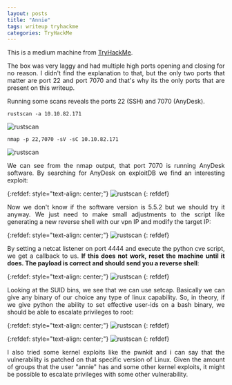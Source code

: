 ```yaml
---
layout: posts
title: "Annie"
tags: writeup tryhackme
categories: TryHackMe
---
```


This is a medium machine from [TryHackMe](https://tryhackme.com/room/annie).

<p style='text-align: justify;'>
The box was very laggy and had multiple high ports opening and closing for no reason. I didn't find the explanation to that, but the only two ports that matter are port 22 and port 7070 and that's why its the only ports that are present on this writeup.

Running some scans reveals the ports 22 (SSH) and 7070 (AnyDesk).

</p>

```rustscan -a 10.10.82.171```

![rustscan](/assets/annie/1.png)

```nmap -p 22,7070 -sV -sC 10.10.82.171```

![rustscan](/assets/annie/2.png)

<p style='text-align: justify;'>
We can see from the nmap output, that port 7070 is running AnyDesk software. By searching for AnyDesk on exploitDB we find an interesting exploit:
</p>

{:refdef: style="text-align: center;"}
![rustscan](/assets/annie/3.png)
{: refdef}

<p style='text-align: justify;'>
Now we don't know if the software version is 5.5.2 but we should try it anyway. We just need to make small adjustments to the script like generating a new reverse shell with our vpn IP and modify the target IP:
</p>

{:refdef: style="text-align: center;"}
![rustscan](/assets/annie/4.png)
{: refdef}

<p style='text-align: justify;'>
By setting a netcat listener on port 4444 and execute the python cve script, we get a callback to us. <strong>If this does not work, reset the machine until it does. The payload is correct and should send you a reverse shell</strong>:
</p>

{:refdef: style="text-align: center;"}
![rustscan](/assets/annie/5.png)
{: refdef}

<p style='text-align: justify;'>
Looking at the SUID bins, we see that we can use setcap. Basically we can give any binary of our choice any type of linux capability. So, in theory, if we give python the ability to set effective user-ids on a bash binary, we should be able to escalate privileges to root:
</p>

{:refdef: style="text-align: center;"}
![rustscan](/assets/annie/6.png)
{: refdef}

{:refdef: style="text-align: center;"}
![rustscan](/assets/annie/7.png)
{: refdef}

<p style='text-align: justify;'>
I also tried some kernel exploits like the pwnkit and i can say that the vulnerability is patched on that specific version of Linux. Given the amount of groups that the user "annie" has and some other kernel exploits, it might be possible to escalate privileges with some other vulnerability.
</p>

